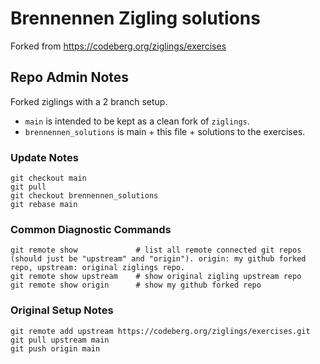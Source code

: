 # Brennennen Zigling solutions
Forked from https://codeberg.org/ziglings/exercises

## Repo Admin Notes
Forked ziglings with a 2 branch setup. 
* `main` is intended to be kept as a clean fork of `ziglings`.
* `brennennen_solutions` is main + this file + solutions to the exercises.

### Update Notes
```
git checkout main
git pull
git checkout brennennen_solutions
git rebase main
```

### Common Diagnostic Commands
```
git remote show             # list all remote connected git repos (should just be "upstream" and "origin"). origin: my github forked repo, upstream: original ziglings repo.
git remote show upstream    # show original zigling upstream repo
git remote show origin      # show my github forked repo
```

### Original Setup Notes
```
git remote add upstream https://codeberg.org/ziglings/exercises.git
git pull upstream main
git push origin main
```
